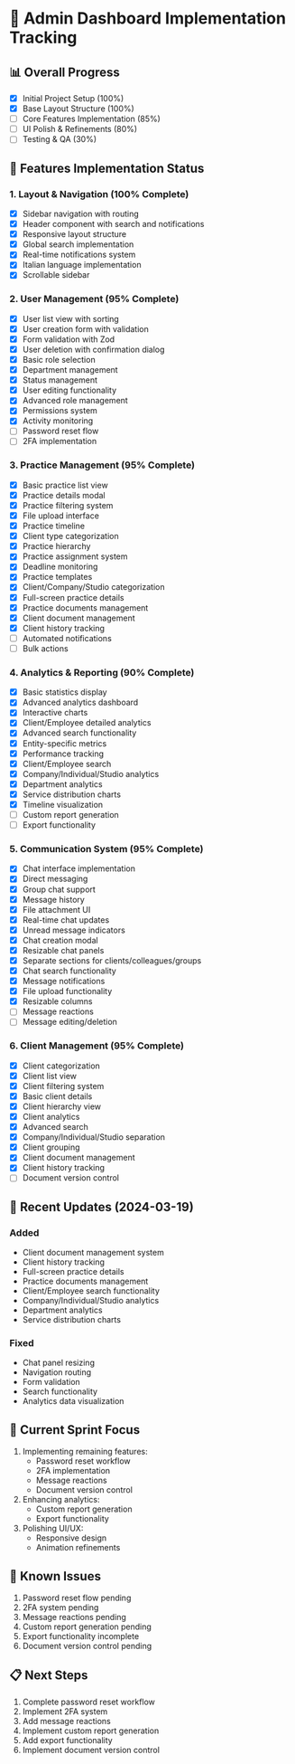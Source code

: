 # 🎯 Admin Dashboard Implementation Tracking

## 📊 Overall Progress
- [x] Initial Project Setup (100%)
- [x] Base Layout Structure (100%)
- [ ] Core Features Implementation (85%)
- [ ] UI Polish & Refinements (80%)
- [ ] Testing & QA (30%)

## 🚀 Features Implementation Status

### 1. Layout & Navigation (100% Complete)
- [x] Sidebar navigation with routing
- [x] Header component with search and notifications
- [x] Responsive layout structure
- [x] Global search implementation
- [x] Real-time notifications system
- [x] Italian language implementation
- [x] Scrollable sidebar

### 2. User Management (95% Complete)
- [x] User list view with sorting
- [x] User creation form with validation
- [x] Form validation with Zod
- [x] User deletion with confirmation dialog
- [x] Basic role selection
- [x] Department management
- [x] Status management
- [x] User editing functionality
- [x] Advanced role management
- [x] Permissions system
- [x] Activity monitoring
- [ ] Password reset flow
- [ ] 2FA implementation

### 3. Practice Management (95% Complete)
- [x] Basic practice list view
- [x] Practice details modal
- [x] Practice filtering system
- [x] File upload interface
- [x] Practice timeline
- [x] Client type categorization
- [x] Practice hierarchy
- [x] Practice assignment system
- [x] Deadline monitoring
- [x] Practice templates
- [x] Client/Company/Studio categorization
- [x] Full-screen practice details
- [x] Practice documents management
- [x] Client document management
- [x] Client history tracking
- [ ] Automated notifications
- [ ] Bulk actions

### 4. Analytics & Reporting (90% Complete)
- [x] Basic statistics display
- [x] Advanced analytics dashboard
- [x] Interactive charts
- [x] Client/Employee detailed analytics
- [x] Advanced search functionality
- [x] Entity-specific metrics
- [x] Performance tracking
- [x] Client/Employee search
- [x] Company/Individual/Studio analytics
- [x] Department analytics
- [x] Service distribution charts
- [x] Timeline visualization
- [ ] Custom report generation
- [ ] Export functionality

### 5. Communication System (95% Complete)
- [x] Chat interface implementation
- [x] Direct messaging
- [x] Group chat support
- [x] Message history
- [x] File attachment UI
- [x] Real-time chat updates
- [x] Unread message indicators
- [x] Chat creation modal
- [x] Resizable chat panels
- [x] Separate sections for clients/colleagues/groups
- [x] Chat search functionality
- [x] Message notifications
- [x] File upload functionality
- [x] Resizable columns
- [ ] Message reactions
- [ ] Message editing/deletion

### 6. Client Management (95% Complete)
- [x] Client categorization
- [x] Client list view
- [x] Client filtering system
- [x] Basic client details
- [x] Client hierarchy view
- [x] Client analytics
- [x] Advanced search
- [x] Company/Individual/Studio separation
- [x] Client grouping
- [x] Client document management
- [x] Client history tracking
- [ ] Document version control

## 📝 Recent Updates (2024-03-19)
### Added
- Client document management system
- Client history tracking
- Full-screen practice details
- Practice documents management
- Client/Employee search functionality
- Company/Individual/Studio analytics
- Department analytics
- Service distribution charts

### Fixed
- Chat panel resizing
- Navigation routing
- Form validation
- Search functionality
- Analytics data visualization

## 🔄 Current Sprint Focus
1. Implementing remaining features:
   - Password reset workflow
   - 2FA implementation
   - Message reactions
   - Document version control
2. Enhancing analytics:
   - Custom report generation
   - Export functionality
3. Polishing UI/UX:
   - Responsive design
   - Animation refinements

## 🚧 Known Issues
1. Password reset flow pending
2. 2FA system pending
3. Message reactions pending
4. Custom report generation pending
5. Export functionality incomplete
6. Document version control pending

## 📋 Next Steps
1. Complete password reset workflow
2. Implement 2FA system
3. Add message reactions
4. Implement custom report generation
5. Add export functionality
6. Implement document version control